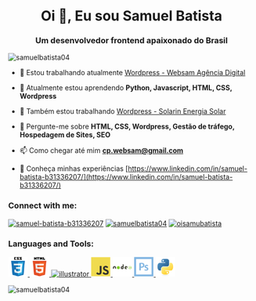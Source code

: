<h1 align="center">Oi 👋, Eu sou Samuel Batista</h1>
<h3 align="center">Um desenvolvedor frontend apaixonado do Brasil</h3>

<p align="left"> <img src="https://komarev.com/ghpvc/?username=samuelbatista04&label=Profile%20views&color=0e75b6&style=flat" alt="samuelbatista04" /> </p>

- 🔭 Estou trabalhando atualmente [Wordpress - Websam Agência Digital](https://websam.com.br/)

- 🌱 Atualmente estou aprendendo **Python, Javascript, HTML, CSS, Wordpress**

- 👯 Também estou trabalhando [Wordpress - Solarin Energia Solar](https://solarinenergia.com.br/)

- 💬 Pergunte-me sobre **HTML, CSS, Wordpress, Gestão de tráfego, Hospedagem de Sites, SEO**

- 📫 Como chegar até mim **cp.websam@gmail.com**

- 📄 Conheça minhas experiências [https://www.linkedin.com/in/samuel-batista-b31336207/](https://www.linkedin.com/in/samuel-batista-b31336207/)

<h3 align="left">Connect with me:</h3>
<p align="left">
<a href="https://linkedin.com/in/samuel-batista-b31336207" target="blank"><img align="center" src="https://raw.githubusercontent.com/rahuldkjain/github-profile-readme-generator/master/src/images/icons/Social/linked-in-alt.svg" alt="samuel-batista-b31336207" height="30" width="40" /></a>
<a href="https://fb.com/samuelbatista04" target="blank"><img align="center" src="https://raw.githubusercontent.com/rahuldkjain/github-profile-readme-generator/master/src/images/icons/Social/facebook.svg" alt="samuelbatista04" height="30" width="40" /></a>
<a href="https://instagram.com/oisamubatista" target="blank"><img align="center" src="https://raw.githubusercontent.com/rahuldkjain/github-profile-readme-generator/master/src/images/icons/Social/instagram.svg" alt="oisamubatista" height="30" width="40" /></a>
</p>

<h3 align="left">Languages and Tools:</h3>
<p align="left"> <a href="https://www.w3schools.com/css/" target="_blank" rel="noreferrer"> <img src="https://raw.githubusercontent.com/devicons/devicon/master/icons/css3/css3-original-wordmark.svg" alt="css3" width="40" height="40"/> </a> <a href="https://www.w3.org/html/" target="_blank" rel="noreferrer"> <img src="https://raw.githubusercontent.com/devicons/devicon/master/icons/html5/html5-original-wordmark.svg" alt="html5" width="40" height="40"/> </a> <a href="https://www.adobe.com/in/products/illustrator.html" target="_blank" rel="noreferrer"> <img src="https://www.vectorlogo.zone/logos/adobe_illustrator/adobe_illustrator-icon.svg" alt="illustrator" width="40" height="40"/> </a> <a href="https://developer.mozilla.org/en-US/docs/Web/JavaScript" target="_blank" rel="noreferrer"> <img src="https://raw.githubusercontent.com/devicons/devicon/master/icons/javascript/javascript-original.svg" alt="javascript" width="40" height="40"/> </a> <a href="https://nodejs.org" target="_blank" rel="noreferrer"> <img src="https://raw.githubusercontent.com/devicons/devicon/master/icons/nodejs/nodejs-original-wordmark.svg" alt="nodejs" width="40" height="40"/> </a> <a href="https://www.photoshop.com/en" target="_blank" rel="noreferrer"> <img src="https://raw.githubusercontent.com/devicons/devicon/master/icons/photoshop/photoshop-line.svg" alt="photoshop" width="40" height="40"/> </a> <a href="https://www.python.org" target="_blank" rel="noreferrer"> <img src="https://raw.githubusercontent.com/devicons/devicon/master/icons/python/python-original.svg" alt="python" width="40" height="40"/> </a> </p>

<p><img align="center" src="https://github-readme-stats.vercel.app/api/top-langs?username=samuelbatista04&show_icons=true&locale=en&layout=compact" alt="samuelbatista04" /></p>

<!---
- 👋 Hi, I’m @samuelbatista04
- 👀 I’m interested in ...
- 🌱 I’m currently learning ...
- 💞️ I’m looking to collaborate on ...
- 📫 How to reach me ...


samuelbatista04/samuelbatista04 is a ✨ special ✨ repository because its `README.md` (this file) appears on your GitHub profile.
You can click the Preview link to take a look at your changes.
--->
